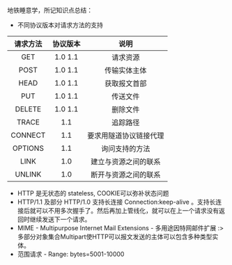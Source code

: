 地铁睡意学，所记知识点总结：

- 不同协议版本对请求方法的支持

|请求方法|协议版本 |说明 |
|:------:|:-------:|:---:|
|GET     |1.0   1.1|请求资源|
|POST    |1.0   1.1|传输实体主体|
|HEAD    |1.0   1.1|获取报文首部|
|PUT     |1.0   1.1|传送文件|
|DELETE  |1.0   1.1|删除文件|
|TRACE   |1.1      |追踪路径|
|CONNECT |1.1      |要求用隧道协议链接代理|
|OPTIONS |1.1      |询问支持的方法|
|LINK    |1.0      |建立与资源之间的联系|
|UNLINK  |1.0      |断开与资源之间的联系|

- HTTP 是无状态的 stateless, COOKIE可以弥补状态问题
- HTTP/1.1 及部分 HTTP/1.0 支持长连接 Connection:keep-alive 。支持长连接后就可以不用多次握手了。然后再加上管线化，就可以在上一个请求没有返回时继续发送下一个请求。
- MIME - Multipurpose Internet Mail Extensions - 多用途因特网邮件扩展 :> 多部分对象集合Multipart使HTTP可以报文发送的主体可以包含多种类型实体。
- 范围请求 - Range: bytes=5001-10000
